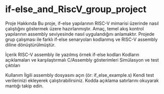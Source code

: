 # if-else_and_RiscV_group_project
Proje Hakkında
Bu proje, if-else yapılarının RISC-V mimarisi üzerinde nasıl çalıştığını göstermek üzere hazırlanmıştır. 
Amaç, temel akış kontrol yapılarının assembly seviyesinde nasıl uygulandığını anlamaktır. 
Projede grup çalışması ile farklı if-else senaryoları kodlanmış ve RISC-V assembly diline dönüştürülmüştür.

İçerik
RISC-V assembly ile yazılmış örnek if-else kodları
Kodların açıklamaları ve karşılaştırmalı C/Assembly gösterimleri
Simülasyon ve test çıktıları

Kullanım
İlgili assembly dosyasını açın (ör: if_else_example.s)
Kendi test verilerinizi ekleyerek çalıştırabilirsiniz.
Kodda açıklama satırlarını okuyarak mantığı takip edin.
